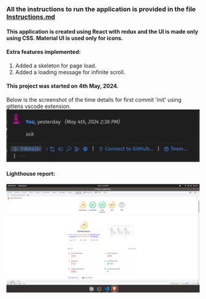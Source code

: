 ### All the instructions to run the application is provided in the file [Instructions.md](/Instructions.md)

#### This application is created using React with redux and the UI is made only using CSS. Material UI is used only for icons.

#### Extra features implemented:
1. Added a skeleton for page load.
2. Added a loading message for infinite scroll.

#### This project was started on 4th May, 2024.
Below is the screenshot of the time details for first commit 'init' using gitlens vscode extension.
![First Commit Time](./TakeHomeAssignmentStartTime.png)

#### Lighthouse report:
![LightHouseReport](./LighthouseReport.png)

